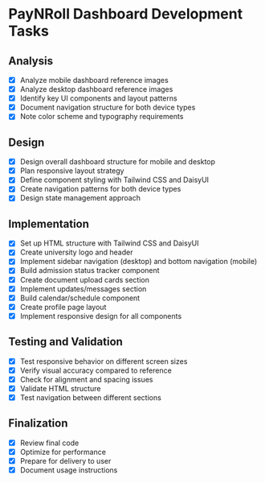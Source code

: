 # PayNRoll Dashboard Development Tasks

## Analysis
- [x] Analyze mobile dashboard reference images
- [x] Analyze desktop dashboard reference images
- [x] Identify key UI components and layout patterns
- [x] Document navigation structure for both device types
- [x] Note color scheme and typography requirements

## Design
- [x] Design overall dashboard structure for mobile and desktop
- [x] Plan responsive layout strategy
- [x] Define component styling with Tailwind CSS and DaisyUI
- [x] Create navigation patterns for both device types
- [x] Design state management approach

## Implementation
- [x] Set up HTML structure with Tailwind CSS and DaisyUI
- [x] Create university logo and header
- [x] Implement sidebar navigation (desktop) and bottom navigation (mobile)
- [x] Build admission status tracker component
- [x] Create document upload cards section
- [x] Implement updates/messages section
- [x] Build calendar/schedule component
- [x] Create profile page layout
- [x] Implement responsive design for all components

## Testing and Validation
- [x] Test responsive behavior on different screen sizes
- [x] Verify visual accuracy compared to reference
- [x] Check for alignment and spacing issues
- [x] Validate HTML structure
- [x] Test navigation between different sections

## Finalization
- [x] Review final code
- [x] Optimize for performance
- [x] Prepare for delivery to user
- [x] Document usage instructions
